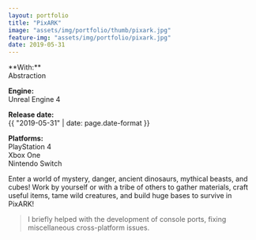```yaml
---
layout: portfolio
title: "PixARK"
image: "assets/img/portfolio/thumb/pixark.jpg"
feature-img: "assets/img/portfolio/pixark.jpg"
date: 2019-05-31
---
```

<div class="portfolio-page-right" markdown="1">
**With:**<br>Abstraction

**Engine:**<br>Unreal Engine 4

**Release date:**<br>{{ "2019-05-31" | date: page.date-format }}

**Platforms:**<br>PlayStation 4<br>Xbox One<br>Nintendo Switch
</div>
<div class="portfolio-page-left" markdown="1">
Enter a world of mystery, danger, ancient dinosaurs, mythical beasts, and cubes!
Work by yourself or with a tribe of others to gather materials, craft useful items, tame wild creatures, and build huge bases to survive in PixARK!

> I briefly helped with the development of console ports, fixing miscellaneous cross-platform issues.
</div>